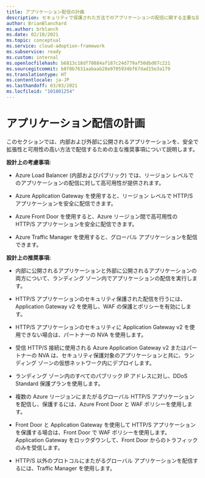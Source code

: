 ```yaml
---
title: アプリケーション配信の計画
description: セキュリティで保護された方法でのアプリケーションの配信に関する主要な設計上の考慮事項と推奨事項について説明します。
author: BrianBlanchard
ms.author: brblanch
ms.date: 02/18/2021
ms.topic: conceptual
ms.service: cloud-adoption-framework
ms.subservice: ready
ms.custom: internal
ms.openlocfilehash: b6813c18df70884af187c24d779af50dbd07c221
ms.sourcegitcommit: b8f8b7631aabaab28e9705934bf67dad15e3a179
ms.translationtype: HT
ms.contentlocale: ja-JP
ms.lasthandoff: 03/03/2021
ms.locfileid: "101801254"
---
```

# <a name="plan-for-application-delivery"></a>アプリケーション配信の計画

このセクションでは、内部および外部に公開されるアプリケーションを、安全で拡張性と可用性の高い方法で配信するための主な推奨事項について説明します。

**設計上の考慮事項:**

- Azure Load Balancer (内部およびパブリック) では、リージョン レベルでのアプリケーションの配信に対して高可用性が提供されます。

- Azure Application Gateway を使用すると、リージョン レベルで HTTP/S アプリケーションを安全に配信できます。

- Azure Front Door を使用すると、Azure リージョン間で高可用性の HTTP/S アプリケーションを安全に配信できます。

- Azure Traffic Manager を使用すると、グローバル アプリケーションを配信できます。

**設計上の推奨事項:**

- 内部に公開されるアプリケーションと外部に公開されるアプリケーションの両方について、ランディング ゾーン内でアプリケーションの配信を実行します。

- HTTP/S アプリケーションのセキュリティ保護された配信を行うには、Application Gateway v2 を使用し、WAF の保護とポリシーを有効にします。

- HTTP/S アプリケーションのセキュリティに Application Gateway v2 を使用できない場合は、パートナーの NVA を使用します。

- 受信 HTTP/S 接続に使用される Azure Application Gateway v2 またはパートナーの NVA は、セキュリティ保護対象のアプリケーションと共に、ランディング ゾーンの仮想ネットワーク内にデプロイします。

- ランディング ゾーン内のすべてのパブリック IP アドレスに対し、DDoS Standard 保護プランを使用します。

- 複数の Azure リージョンにまたがるグローバル HTTP/S アプリケーションを配信し、保護するには、Azure Front Door と WAF ポリシーを使用します。

- Front Door と Application Gateway を使用して HTTP/S アプリケーションを保護する場合は、Front Door で WAF ポリシーを使用します。 Application Gateway をロックダウンして、Front Door からのトラフィックのみを受信します。

- HTTP/S 以外のプロトコルにまたがるグローバル アプリケーションを配信するには、Traffic Manager を使用します。

